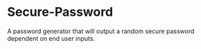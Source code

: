 # Secure-Password
A password generator that will output a random secure password dependent on end user inputs.
